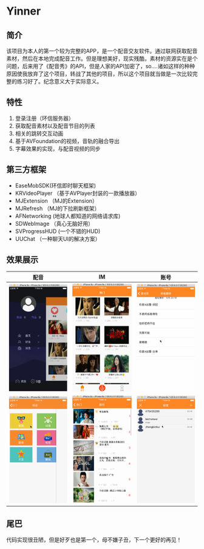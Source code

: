 # Yinner
## 简介

该项目为本人的第一个较为完整的APP，是一个配音交友软件。通过联网获取配音素材，然后在本地完成配音工作。但是理想美好，现实残酷，素材的资源实在是个问题，后来用了《配音秀》的API，但是人家的API加密了，so....诸如这样的种种原因使我放弃了这个项目，转战了其他的项目，所以这个项目就当做是一次比较完整的练习好了。纪念意义大于实际意义。

## 特性

1. 登录注册（环信服务器）
2. 获取配音素材以及配音节目的列表
3. 相关的跳转交互动画
4. 基于AVFoundation的视频，音轨的融合导出
5. 字幕效果的实现，与配音视频的同步

## 第三方框架

* EaseMobSDK(环信即时聊天框架)
* KRVideoPlayer （基于AVPlayer封装的一款播放器）
* MJExtension （MJ的Extension）
* MJRefresh （MJ的下拉刷新框架）
* AFNetworking (地球人都知道的网络请求库)
* SDWebImage （真心无脑好用）
* SVProgressHUD (一个不错的HUD)
* UUChat （一种聊天UI的解决方案）

## 效果展示

| 配音 | IM | 账号 |
| :-------------: | :-------------: | :-------------: |
![01](https://github.com/Maru-zhang/Yinner/blob/master/Screenshot/01.gif) | ![02](https://github.com/Maru-zhang/Yinner/blob/master/Screenshot/02.gif) | ![03](https://github.com/Maru-zhang/Yinner/blob/master/Screenshot/03.gif)
![04](https://github.com/Maru-zhang/Yinner/blob/master/Screenshot/04.gif)|![05](https://github.com/Maru-zhang/Yinner/blob/master/Screenshot/05.gif)|![06](https://github.com/Maru-zhang/Yinner/blob/master/Screenshot/06.gif)


## 尾巴

代码实现很丑陋，但是好歹也是第一个，母不嫌子丑，下一个更好的再见！
